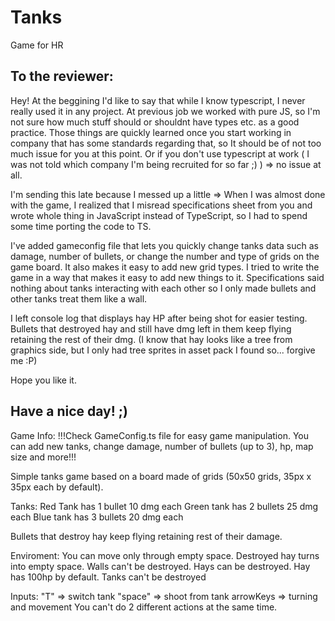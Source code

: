 # Tanks
Game for HR

To the reviewer:
---------------------------------------------
Hey!
At the beggining I'd like to say that while I know typescript, I never really used it in any project. At previous job we worked with pure JS, so I'm not sure how much stuff should or shouldnt have types etc. as a good practice. Those things are quickly learned once you start working in company that has some standards regarding that, so It should be of not too much issue for you at this point. Or if you don't use typescript at work ( I was not told which company I'm being recruited for so far ;) ) => no issue at all.

I'm sending this late because I messed up a little => When I was almost done with the game, I realized that I misread specifications sheet from you and wrote whole thing in JavaScript instead of TypeScript, so I had to spend some time porting the code to TS.

I've added gameconfig file that lets you quickly change tanks data such as damage, number of bullets, or change the number and type of grids on the game board.
It also makes it easy to add new grid types. I tried to write the game in a way that makes it easy to add new things to it. Specifications said nothing about tanks interacting with each other so I only made bullets and other tanks treat them like a wall.

I left console log that displays hay HP after being shot for easier testing. Bullets that destroyed hay and still have dmg left in them keep flying retaining the rest of their dmg.
(I know that hay looks like a tree from graphics side, but I only had tree sprites in asset pack I found so... forgive me :P)

Hope you like it.

Have a nice day! ;)
---------------------------------------------------------------------------------------

Game Info:
!!!Check GameConfig.ts file for easy game manipulation. You can add new tanks, change damage, number of bullets (up to 3), hp, map size and more!!!

Simple tanks game based on a board made of grids (50x50 grids, 35px x 35px each by default).

Tanks:
Red Tank has 1 bullet 10 dmg each
Green tank has 2 bullets 25 dmg each
Blue tank has 3 bullets 20 dmg each

Bullets that destroy hay keep flying retaining rest of their damage.

Enviroment:
You can move only through empty space. Destroyed hay turns into empty space.
Walls can't be destroyed.
Hays can be destroyed. Hay has 100hp by default.
Tanks can't be destroyed

Inputs:
"T" => switch tank
"space" => shoot from tank
arrowKeys => turning and movement
You can't do 2 different actions at the same time.
